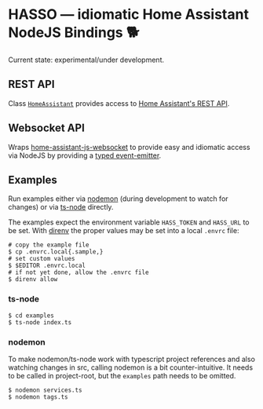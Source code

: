 # HASSO — idiomatic Home Assistant NodeJS Bindings 🐕

Current state: experimental/under development.

## REST API

Class [`HomeAssistant`](./src/api/HomeAssistant.ts) provides access to [Home Assistant's REST API](https://developers.home-assistant.io/docs/api/rest/). 
                      
## Websocket API

Wraps [home-assistant-js-websocket](https://www.npmjs.com/package/home-assistant-js-websocket) to provide easy and idiomatic access via NodeJS by providing a [typed event-emitter](https://github.com/bterlson/strict-event-emitter-types).


## Examples

Run examples either via [nodemon](https://www.npmjs.com/package/nodemon) (during development to watch for changes) or via [ts-node](https://www.npmjs.com/package/ts-node) directly.

The examples expect the environment variable `HASS_TOKEN` and `HASS_URL` to be set. With [direnv](https://direnv.net/) the proper values may be set into a local `.envrc` file:

```shell
# copy the example file
$ cp .envrc.local{.sample,}
# set custom values
$ $EDITOR .envrc.local
# if not yet done, allow the .envrc file
$ direnv allow
```

### ts-node

```shell
$ cd examples
$ ts-node index.ts
```

### nodemon

To make nodemon/ts-node work with typescript project references and also watching changes in src, calling nodemon is a bit counter-intuitive. It needs to be called in project-root, but the `examples` path needs to be omitted.         

```shell
$ nodemon services.ts
$ nodemon tags.ts
```
